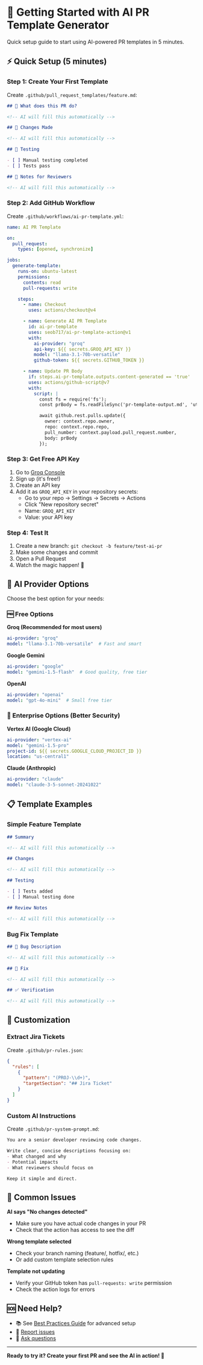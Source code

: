# 🚀 Getting Started with AI PR Template Generator

Quick setup guide to start using AI-powered PR templates in 5 minutes.

## ⚡ Quick Setup (5 minutes)

### Step 1: Create Your First Template

Create `.github/pull_request_templates/feature.md`:

```markdown
## 🎯 What does this PR do?

<!-- AI will fill this automatically -->

## 🔄 Changes Made

<!-- AI will fill this automatically -->

## 🧪 Testing

- [ ] Manual testing completed
- [ ] Tests pass

## 📝 Notes for Reviewers

<!-- AI will fill this automatically -->
```

### Step 2: Add GitHub Workflow

Create `.github/workflows/ai-pr-template.yml`:

```yaml
name: AI PR Template

on:
  pull_request:
    types: [opened, synchronize]

jobs:
  generate-template:
    runs-on: ubuntu-latest
    permissions:
      contents: read
      pull-requests: write

    steps:
      - name: Checkout
        uses: actions/checkout@v4

      - name: Generate AI PR Template
        id: ai-pr-template
        uses: seob717/ai-pr-template-action@v1
        with:
          ai-provider: "groq"
          api-key: ${{ secrets.GROQ_API_KEY }}
          model: "llama-3.1-70b-versatile"
          github-token: ${{ secrets.GITHUB_TOKEN }}

      - name: Update PR Body
        if: steps.ai-pr-template.outputs.content-generated == 'true'
        uses: actions/github-script@v7
        with:
          script: |
            const fs = require('fs');
            const prBody = fs.readFileSync('pr-template-output.md', 'utf8');

            await github.rest.pulls.update({
              owner: context.repo.owner,
              repo: context.repo.repo,
              pull_number: context.payload.pull_request.number,
              body: prBody
            });
```

### Step 3: Get Free API Key

1. Go to [Groq Console](https://console.groq.com/keys)
2. Sign up (it's free!)
3. Create an API key
4. Add it as `GROQ_API_KEY` in your repository secrets:
   - Go to your repo → Settings → Secrets → Actions
   - Click "New repository secret"
   - Name: `GROQ_API_KEY`
   - Value: your API key

### Step 4: Test It

1. Create a new branch: `git checkout -b feature/test-ai-pr`
2. Make some changes and commit
3. Open a Pull Request
4. Watch the magic happen! 🎉

## 🎯 AI Provider Options

Choose the best option for your needs:

### 🆓 Free Options

**Groq (Recommended for most users)**
```yaml
ai-provider: "groq"
model: "llama-3.1-70b-versatile"  # Fast and smart
```

**Google Gemini**
```yaml
ai-provider: "google"
model: "gemini-1.5-flash"  # Good quality, free tier
```

**OpenAI**
```yaml
ai-provider: "openai"
model: "gpt-4o-mini"  # Small free tier
```

### 💼 Enterprise Options (Better Security)

**Vertex AI (Google Cloud)**
```yaml
ai-provider: "vertex-ai"
model: "gemini-1.5-pro"
project-id: ${{ secrets.GOOGLE_CLOUD_PROJECT_ID }}
location: "us-central1"
```

**Claude (Anthropic)**
```yaml
ai-provider: "claude"
model: "claude-3-5-sonnet-20241022"
```

## 📋 Template Examples

### Simple Feature Template
```markdown
## Summary

<!-- AI will fill this automatically -->

## Changes

<!-- AI will fill this automatically -->

## Testing

- [ ] Tests added
- [ ] Manual testing done

## Review Notes

<!-- AI will fill this automatically -->
```

### Bug Fix Template
```markdown
## 🐛 Bug Description

<!-- AI will fill this automatically -->

## 🔧 Fix

<!-- AI will fill this automatically -->

## ✅ Verification

<!-- AI will fill this automatically -->
```

## 🎨 Customization

### Extract Jira Tickets

Create `.github/pr-rules.json`:

```json
{
  "rules": [
    {
      "pattern": "(PROJ-\\d+)",
      "targetSection": "## Jira Ticket"
    }
  ]
}
```

### Custom AI Instructions

Create `.github/pr-system-prompt.md`:

```markdown
You are a senior developer reviewing code changes.

Write clear, concise descriptions focusing on:
- What changed and why
- Potential impacts
- What reviewers should focus on

Keep it simple and direct.
```

## 🔧 Common Issues

**AI says "No changes detected"**
- Make sure you have actual code changes in your PR
- Check that the action has access to see the diff

**Wrong template selected**
- Check your branch naming (feature/, hotfix/, etc.)
- Or add custom template selection rules

**Template not updating**
- Verify your GitHub token has `pull-requests: write` permission
- Check the action logs for errors

## 🆘 Need Help?

- 📚 See [Best Practices Guide](BEST_PRACTICES.md) for advanced setup
- 🐛 [Report issues](https://github.com/seob717/ai-pr-template-action/issues)
- 💬 [Ask questions](https://github.com/seob717/ai-pr-template-action/discussions)

---

**Ready to try it? Create your first PR and see the AI in action! 🚀**
